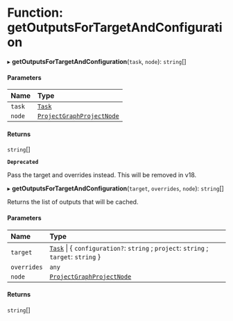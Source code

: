 # Function: getOutputsForTargetAndConfiguration

▸ **getOutputsForTargetAndConfiguration**(`task`, `node`): `string`[]

#### Parameters

| Name   | Type                                                                        |
| :----- | :-------------------------------------------------------------------------- |
| `task` | [`Task`](../../devkit/documents/Task)                                       |
| `node` | [`ProjectGraphProjectNode`](../../devkit/documents/ProjectGraphProjectNode) |

#### Returns

`string`[]

**`Deprecated`**

Pass the target and overrides instead. This will be removed in v18.

▸ **getOutputsForTargetAndConfiguration**(`target`, `overrides`, `node`): `string`[]

Returns the list of outputs that will be cached.

#### Parameters

| Name        | Type                                                                                                                |
| :---------- | :------------------------------------------------------------------------------------------------------------------ |
| `target`    | [`Task`](../../devkit/documents/Task) \| \{ `configuration?`: `string` ; `project`: `string` ; `target`: `string` } |
| `overrides` | `any`                                                                                                               |
| `node`      | [`ProjectGraphProjectNode`](../../devkit/documents/ProjectGraphProjectNode)                                         |

#### Returns

`string`[]
